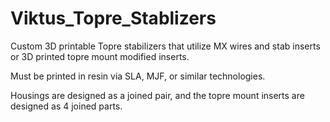 # Viktus_Topre_Stablizers
Custom 3D printable Topre stabilizers that utilize MX wires and stab inserts or 3D printed topre mount modified inserts.

Must be printed in resin via SLA, MJF, or similar technologies.

Housings are designed as a joined pair, and the topre mount inserts are designed as 4 joined parts.
